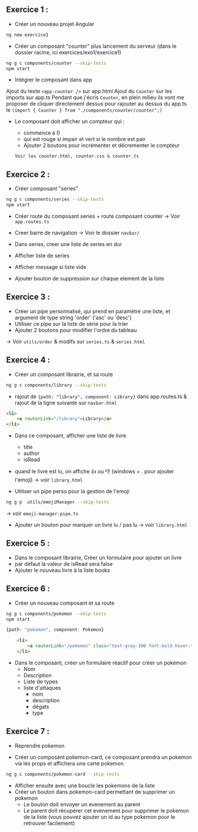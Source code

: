 
## Exercice 1 :

- Créer un nouveau projet Angular
```bash
ng new exercice1
```
- Créer un composant "counter" plus lancement du serveur (dans le dossier racine, ici exercices/exo1/exercice1)
```bash
ng g c components/counter --skip-tests
npm start
```


- Intégrer le composant dans app

Ajout du texte `<app-counter />` sur app.html
Ajout du `Counter` sur les imports sur app.ts
Pendant que j'écris `Counter`, en plein milieu ils vont me proposer de cliquer directement dessus pour rajouter au dessus du app.ts le 
`(import { Counter } from "./components/counter/counter";)`


- Le composant doit afficher un compteur qui :
    - commence à 0
    - qui est rouge si impair et vert si le nombre est pair
    - Ajouter 2 boutons pour incrémenter et décrementer le compteur

    `Voir les counter.html, counter.css & counter.ts` 



## Exercice 2 :
- Créer composant "series"

```bash
ng g c components/series --skip-tests
npm start
```
- Créer route du composant series + route composant counter
 -> Voir `app.routes.ts`   

- Creer barre de navigation
 -> Voir le dossier `navbar/`

- Dans series, creer une liste de series en dur

- Afficher liste de series
- Afficher message si liste vide
- Ajouter bouton de suppression sur chaque element de la liste

## Exercice 3 :
- Créer un pipe personnalisé, qui prend en paramètre une liste, et argument de type string 'order' ('asc' ou 'desc')
- Utiliser ce pipe sur la liste de série pour la trier
- Ajouter 2 boutons pour modifier l'ordre du tableau

 -> Voir `utils/order` & modifs sur `series.ts` & `series.html`

 ## Exercice 4 :

- Créer un composant librairie, et sa route

```bash
ng g c components/library --skip-tests
```
+ rajout de `{path: "library", component: Library}` dans app.routes.ts & rajout de la ligne suivante sur `navbar.html`
```html
<li>
    <a routerLink="/library">Library</a>
</li>
``` 

- Dans ce composant, afficher une liste de livre
    - title
    - author
    - isRead

- quand le livre est lu, on affiche 👍 ou 👎 (windows + . pour ajouter l'emoji)
 -> voir `library.html`
- Utiliser un pipe perso pour la gestion de l'emoji
```bash
ng g p  utils/emojiManager --skip-tests
```
 -> voir `emoji-manager-pipe.ts`

- Ajouter un bouton pour marquer un livre lu / pas lu
 -> voir `library.html`


 ## Exercice 5 :

- Dans le composant librairie, Créer un formulaire pour ajouter un livre
- par défaut la valeur de isRead sera false
- Ajouter le nouveau livre à la liste books

## Exercice 6 :

- Créer un nouveau composant et sa route

```bash
ng g c components/pokemon --skip-tests
npm start
```
```ts (app.routes.ts)
{path: "pokemon", component: Pokemon}
```

```html (navbar.html)
    <li>
        <a routerLink="/pokemon" class="text-gray-300 font-bold hover:text-white">Pokemon</a>
    </li>

```
- Dans le composant, créer un formulaire réactif pour créer un pokemon
    - Nom
    - Description
    - Liste de types
    - liste d'attaques
        - nom
        - description
        - dégats
        - type


## Exercice 7 :
- Reprendre pokemon

- Créer un composant pokemon-card, ce composant prendra un pokemon via les props et affichera une carte pokemon
```bash
ng g c components/pokemon-card --skip-tests
```



- Afficher ensuite avec une boucle les pokemons de la liste
- Créer un bouton dans pokemon-card permettant de supprimer un pokemon
    - Le bouton doit envoyer un evenement au parent
    - Le parent doit récupérer cet evenement pour supprimer le pokemon de la liste (vous pouvez ajouter un id au type pokemon pour le retrouver facilement)